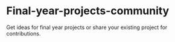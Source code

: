# Final-year-projects-community
Get ideas for final year projects or share your existing project for contributions.
